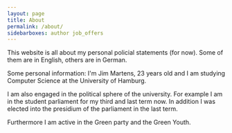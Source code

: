 ```yaml
---
layout: page
title: About
permalink: /about/
sidebarboxes: author job_offers
---
```


This website is all about my personal policial statements (for now).
Some of them are in English, others are in German.

Some personal information:
I'm Jim Martens, 23 years old and I am studying Computer Science at
the University of Hamburg.

I am also engaged in the political sphere of the university. For example
I am in the student parliament for my third and last term now. In addition I was
elected into the presidium of the parliament in the last term.

Furthermore I am active in the Green party and the Green Youth. 
